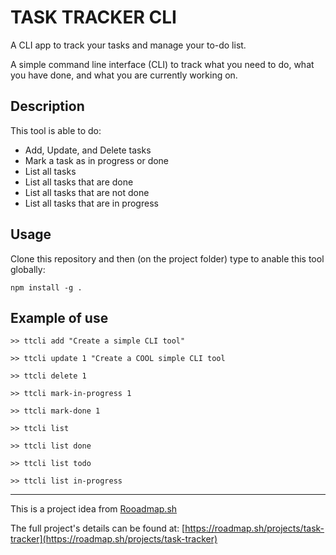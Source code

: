 # TASK TRACKER CLI
A CLI app to track your tasks and manage your to-do list.

A simple command line interface (CLI) to track what you need to do, what you have done, and what you are currently working on.

## Description
This tool is able to do:
- Add, Update, and Delete tasks
- Mark a task as in progress or done
- List all tasks
- List all tasks that are done
- List all tasks that are not done
- List all tasks that are in progress

## Usage

Clone this repository and then (on the project folder) type to anable this tool globally:

`npm install -g .`

## Example of use
`>> ttcli add "Create a simple CLI tool"`

`>> ttcli update 1 "Create a COOL simple CLI tool`

`>> ttcli delete 1`

`>> ttcli mark-in-progress 1`

`>> ttcli mark-done 1`

`>> ttcli list`

`>> ttcli list done`

`>> ttcli list todo`

`>> ttcli list in-progress`

<hr/>

This is a project idea from [Rooadmap.sh](https://roadmap.sh/)

The full project's details can be found at: [https://roadmap.sh/projects/task-tracker](https://roadmap.sh/projects/task-tracker) 